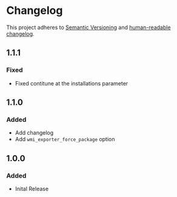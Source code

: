 # Changelog

This project adheres to [Semantic Versioning](https://semver.org/spec/v2.0.0.html)
and [human-readable changelog](https://keepachangelog.com/en/1.0.0/).

## 1.1.1

### Fixed

- Fixed contitune at the installations parameter

## 1.1.0

### Added

- Add changelog
- Add `wmi_exporter_force_package` option

## 1.0.0

### Added

- Inital Release
